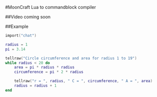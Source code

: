 #MoonCraft
Lua to commandblock compiler

##Video
coming soon

##Example
```lua
import("chat")

radius = 1
pi = 3.14

tellraw("Circle circumference and area for radius 1 to 19")
while radius < 20 do
    area = pi * radius * radius
    circumference = pi * 2 * radius

    tellraw("r = ", radius, " C = ", circumference, " A = ", area)
    radius = radius + 1
end
```
